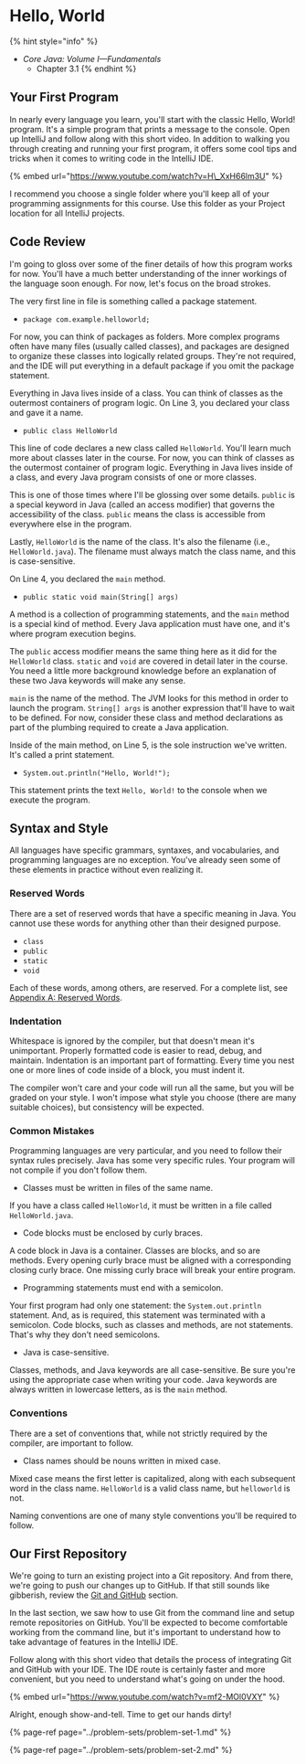 # Hello, World

{% hint style="info" %}
* _Core Java: Volume I—Fundamentals_
  * Chapter 3.1
{% endhint %}

## Your First Program

In nearly every language you learn, you'll start with the classic Hello, World! program. It's a simple program that prints a message to the console. Open up IntelliJ and follow along with this short video. In addition to walking you through creating and running your first program, it offers some cool tips and tricks when it comes to writing code in the IntelliJ IDE.

{% embed url="https://www.youtube.com/watch?v=H\_XxH66lm3U" %}

I recommend you choose a single folder where you'll keep all of your programming assignments for this course. Use this folder as your Project location for all IntelliJ projects.

## Code Review

I'm going to gloss over some of the finer details of how this program works for now. You'll have a much better understanding of the inner workings of the language soon enough. For now, let's focus on the broad strokes.

The very first line in file is something called a package statement.

* `package com.example.helloworld;`

For now, you can think of packages as folders. More complex programs often have many files \(usually called classes\), and packages are designed to organize these classes into logically related groups. They're not required, and the IDE will put everything in a default package if you omit the package statement.

Everything in Java lives inside of a class. You can think of classes as the outermost containers of program logic. On Line 3, you declared your class and gave it a name.

* `public class HelloWorld`

This line of code declares a new class called `HelloWorld`. You'll learn much more about classes later in the course. For now, you can think of classes as the outermost container of program logic. Everything in Java lives inside of a class, and every Java program consists of one or more classes.

This is one of those times where I'll be glossing over some details. `public` is a special keyword in Java \(called an access modifier\) that governs the accessibility of the class. `public` means the class is accessible from everywhere else in the program.

Lastly, `HelloWorld` is the name of the class. It's also the filename \(i.e., `HelloWorld.java`\). The filename must always match the class name, and this is case-sensitive.

On Line 4, you declared the `main` method.

* `public static void main(String[] args)`

A method is a collection of programming statements, and the `main` method is a special kind of method. Every Java application must have one, and it's where program execution begins.

The `public` access modifier means the same thing here as it did for the `HelloWorld` class. `static` and `void` are covered in detail later in the course. You need a little more background knowledge before an explanation of these two Java keywords will make any sense.

`main` is the name of the method. The JVM looks for this method in order to launch the program. `String[] args` is another expression that'll have to wait to be defined. For now, consider these class and method declarations as part of the plumbing required to create a Java application.

Inside of the main method, on Line 5, is the sole instruction we've written. It's called a print statement.

* `System.out.println("Hello, World!");`

This statement prints the text `Hello, World!` to the console when we execute the program.

## Syntax and Style

All languages have specific grammars, syntaxes, and vocabularies, and programming languages are no exception. You've already seen some of these elements in practice without even realizing it.

### Reserved Words

There are a set of reserved words that have a specific meaning in Java. You cannot use these words for anything other than their designed purpose.

* `class`
* `public`
* `static`
* `void`

Each of these words, among others, are reserved. For a complete list, see [Appendix A: Reserved Words](../helpful-resources/reserved-words.md).

### Indentation

Whitespace is ignored by the compiler, but that doesn't mean it's unimportant. Properly formatted code is easier to read, debug, and maintain. Indentation is an important part of formatting. Every time you nest one or more lines of code inside of a block, you must indent it.

The compiler won't care and your code will run all the same, but you will be graded on your style. I won't impose what style you choose \(there are many suitable choices\), but consistency will be expected.

### Common Mistakes

Programming languages are very particular, and you need to follow their syntax rules precisely. Java has some very specific rules. Your program will not compile if you don't follow them.

* Classes must be written in files of the same name.

If you have a class called `HelloWorld`, it must be written in a file called `HelloWorld.java`.

* Code blocks must be enclosed by curly braces.

A code block in Java is a container. Classes are blocks, and so are methods. Every opening curly brace must be aligned with a corresponding closing curly brace. One missing curly brace will break your entire program.

* Programming statements must end with a semicolon.

Your first program had only one statement: the `System.out.println` statement. And, as is required, this statement was terminated with a semicolon. Code blocks, such as classes and methods, are not statements. That's why they don't need semicolons.

* Java is case-sensitive.

Classes, methods, and Java keywords are all case-sensitive. Be sure you're using the appropriate case when writing your code. Java keywords are always written in lowercase letters, as is the `main` method.

### Conventions

There are a set of conventions that, while not strictly required by the compiler, are important to follow.

* Class names should be nouns written in mixed case.

Mixed case means the first letter is capitalized, along with each subsequent word in the class name. `HelloWorld` is a valid class name, but `helloworld` is not.

Naming conventions are one of many style conventions you'll be required to follow.

## Our First Repository

We're going to turn an existing project into a Git repository. And from there, we're going to push our changes up to GitHub. If that still sounds like gibberish, review the [Git and GitHub](git-and-github.md) section.

In the last section, we saw how to use Git from the command line and setup remote repositories on GitHub. You'll be expected to become comfortable working from the command line, but it's important to understand how to take advantage of features in the IntelliJ IDE.

Follow along with this short video that details the process of integrating Git and GitHub with your IDE. The IDE route is certainly faster and more convenient, but you need to understand what's going on under the hood. 

{% embed url="https://www.youtube.com/watch?v=mf2-MOl0VXY" %}

Alright, enough show-and-tell. Time to get our hands dirty!

{% page-ref page="../problem-sets/problem-set-1.md" %}

{% page-ref page="../problem-sets/problem-set-2.md" %}

